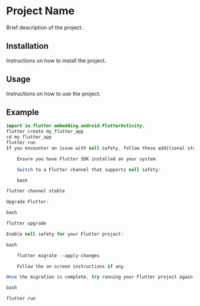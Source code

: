 # Project Name

Brief description of the project.

## Installation

Instructions on how to install the project.

## Usage

Instructions on how to use the project.

## Example

```java
import io.flutter.embedding.android.FlutterActivity;
flutter create my_flutter_app
cd my_flutter_app
flutter run
If you encounter an issue with null safety, follow these additional steps:

    Ensure you have Flutter SDK installed on your system.

    Switch to a Flutter channel that supports null safety:

    bash

flutter channel stable

Upgrade Flutter:

bash

flutter upgrade

Enable null safety for your Flutter project:

bash

    flutter migrate --apply-changes

    Follow the on-screen instructions if any.

Once the migration is complete, try running your Flutter project again:

bash

flutter run
